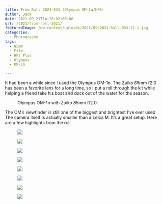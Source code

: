 ```yaml
---
title: From Roll 2021-033 (Olympus OM-1n/HP5)
author: Jack
date: 2021-09-21T14:26:02+00:00
url: /2021/from-roll-2021/
featuredImage: /wp-content/uploads/2021/09/2021-Roll-033-21-1.jpg
categories:
  - Photography
tags:
  - 85mm
  - Film
  - HP5 Plus
  - Olympus
  - OM-1n

---
```

 

It had been a while since I used the Olympus OM-1n. The Zuiko 85mm f2.0 has been a favorite lens for a long time, so I put a roll through the kit while helping a friend take his boat and dock out of the water for the season.

<div class="wp-block-image kg-card kg-image-card kg-card-hascaption">
  <figure class="aligncenter"><img src="http://baty.net/content/images/2021/09/L1000869.jpg" alt="" /><figcaption>Olympus OM-1n with Zuiko 85mm f/2.0</figcaption></figure>
</div>

The OM&#8217;s viewfinder is still one of the biggest and brightest I&#8217;ve ever used. The camera itself is actually smaller than a Leica M. It&#8217;s a great setup. Here are a few highlights from the roll.<figure class="wp-block-image kg-card kg-image-card kg-width-wide">

![][1] </figure> <figure class="wp-block-image kg-card kg-image-card kg-width-wide">![][2]</figure> <figure class="wp-block-image kg-card kg-image-card kg-width-wide">![][3]</figure> <figure class="wp-block-image kg-card kg-image-card kg-width-wide">![][4]</figure> <figure class="wp-block-image kg-card kg-image-card kg-width-wide">![][5]</figure> <figure class="wp-block-image kg-card kg-image-card kg-width-wide">![][6]</figure> <figure class="wp-block-image kg-card kg-image-card kg-width-wide">![][7]</figure> <figure class="wp-block-image kg-card kg-image-card kg-width-wide">![][8]</figure>

 [1]: http://baty.net/content/images/2021/09/2021-Roll-033-08.jpg
 [2]: http://baty.net/content/images/2021/09/2021-Roll-033-11.jpg
 [3]: http://baty.net/content/images/2021/09/2021-Roll-033-16.jpg
 [4]: http://baty.net/content/images/2021/09/2021-Roll-033-17.jpg
 [5]: http://baty.net/content/images/2021/09/2021-Roll-033-18.jpg
 [6]: http://baty.net/content/images/2021/09/2021-Roll-033-21.jpg
 [7]: http://baty.net/content/images/2021/09/2021-Roll-033-23.jpg
 [8]: http://baty.net/content/images/2021/09/2021-Roll-033-30.jpg